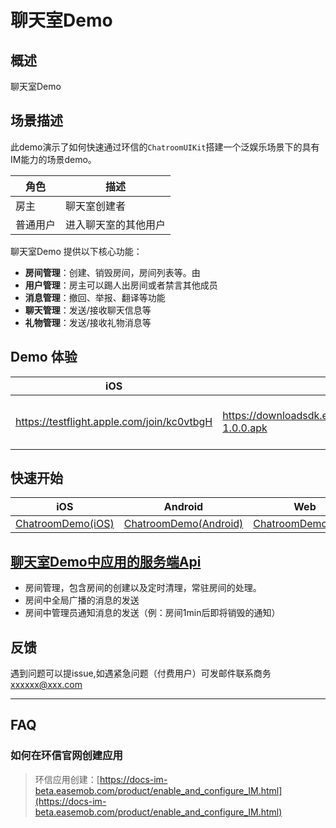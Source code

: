 # 聊天室Demo


## 概述

聊天室Demo

## 场景描述

此demo演示了如何快速通过环信的`ChatroomUIKit`搭建一个泛娱乐场景下的具有IM能力的场景demo。


| 角色   | 描述                                    |
|------|---------------------------------------|
| 房主   | 聊天室创建者                     |
| 普通用户   | 进入聊天室的其他用户                              |

聊天室Demo 提供以下核心功能：
- **房间管理**：创建、销毁房间，房间列表等。由
- **用户管理**：房主可以踢人出房间或者禁言其他成员
- **消息管理**：撤回、举报、翻译等功能
- **聊天管理**：发送/接收聊天信息等
- **礼物管理**：发送/接收礼物消息等



## Demo 体验
| iOS                                                          | Android                                                      | Web | Flutter                                                                            | RN                                                                    |
| ------------------------------------------------------------ | ------------------------------------------------------------ |-----|------------------------------------------------------------------------------------|-----------------------------------------------------------------------|
| https://testflight.apple.com/join/kc0vtbgH | https://downloadsdk.easemob.com/downloads/chatroom/chatroomdemo_android-1.0.0.apk  | https://livestream-hsb.oss-cn-beijing.aliyuncs.com/index.html | iOS https://testflight.apple.com/join/NzmtvJ6n Android http://www.pgyer.com/YZUCrW | iOS https://www.pgyer.com/ZaEbya Android https://www.pgyer.com/miATnL |

## 快速开始

| iOS                                            | Android                                    | Web                                | Flutter                                    | RN                               |
|------------------------------------------------|--------------------------------------------|------------------------------------|--------------------------------------------|----------------------------------|
| [ChatroomDemo(iOS)](iOS/README.md) | [ChatroomDemo(Android)](Android/README.md) | [ChatroomDemo(Web)](WEB/README.md) | [ChatroomDemo(Flutter)](flutter/README.md) | [ChatroomDemo(RN)](RN/README.md) |

## [聊天室Demo中应用的服务端Api](https://github.com/easemob/livestream-demo-app-server/tree/live-room )

- 房间管理，包含房间的创建以及定时清理，常驻房间的处理。
- 房间中全局广播的消息的发送
- 房间中管理员通知消息的发送（例：房间1min后即将销毁的通知）

## 反馈

遇到问题可以提issue,如遇紧急问题（付费用户）可发邮件联系商务 xxxxxx@xxx.com



---

## FAQ

### 如何在环信官网创建应用

> 环信应用创建：[https://docs-im-beta.easemob.com/product/enable_and_configure_IM.html](https://docs-im-beta.easemob.com/product/enable_and_configure_IM.html)

